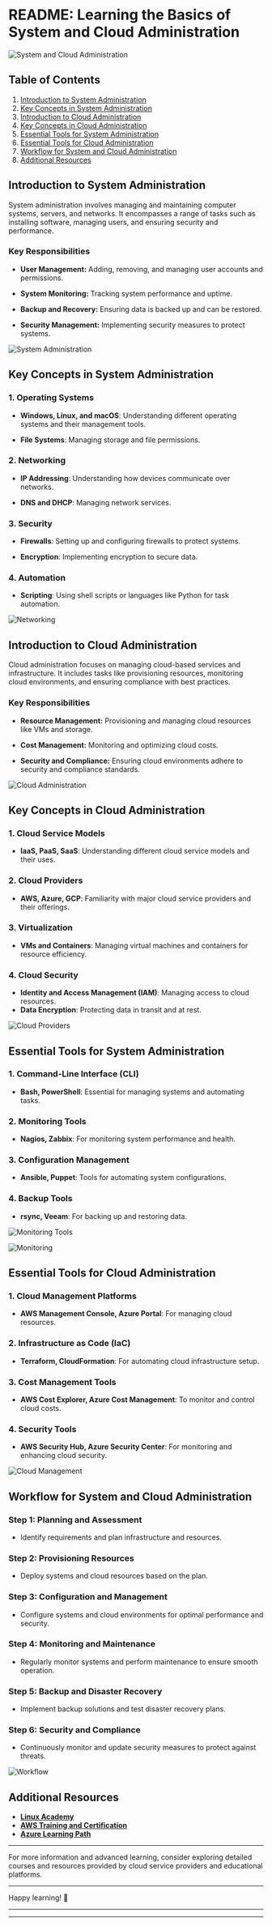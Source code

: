 # README: Learning the Basics of System and Cloud Administration

![System and Cloud Administration](https://github.com/Chibuike-edmund/PreciousEdmund-Cloud-SysAdmin-Journey/blob/main/Docs%20-%20Introduction%20to%20system%20and%20cloud%20Administration/Image/SystemAdmin.jpg)

## Table of Contents

1. [Introduction to System Administration](#introduction-to-system-administration)
2. [Key Concepts in System Administration](#key-concepts-in-system-administration)
3. [Introduction to Cloud Administration](#introduction-to-cloud-administration)
4. [Key Concepts in Cloud Administration](#key-concepts-in-cloud-administration)
5. [Essential Tools for System Administration](#essential-tools-for-system-administration)
6. [Essential Tools for Cloud Administration](#essential-tools-for-cloud-administration)
7. [Workflow for System and Cloud Administration](#workflow-for-system-and-cloud-administration)
8. [Additional Resources](#additional-resources)

## Introduction to System Administration

System administration involves managing and maintaining computer systems, servers, and networks. It encompasses a range of tasks such as installing software, managing users, and ensuring security and performance.

### Key Responsibilities

- **User Management:** Adding, removing, and managing user accounts and permissions.

- **System Monitoring:** Tracking system performance and uptime.

- **Backup and Recovery:** Ensuring data is backed up and can be restored.

- **Security Management:** Implementing security measures to protect systems.

![System Administration](https://github.com/Chibuike-edmund/PreciousEdmund-Cloud-SysAdmin-Journey/blob/main/Docs%20-%20Introduction%20to%20system%20and%20cloud%20Administration/Image/SystemAdmin.jpg)

## Key Concepts in System Administration

### 1. Operating Systems

- **Windows, Linux, and macOS**: Understanding different operating systems and their management tools.

- **File Systems**: Managing storage and file permissions.

### 2. Networking

- **IP Addressing**: Understanding how devices communicate over networks.

- **DNS and DHCP**: Managing network services.

### 3. Security

- **Firewalls**: Setting up and configuring firewalls to protect systems.

- **Encryption**: Implementing encryption to secure data.

### 4. Automation

- **Scripting**: Using shell scripts or languages like Python for task automation.

![Networking](https://github.com/Chibuike-edmund/PreciousEdmund-Cloud-SysAdmin-Journey/blob/main/Docs%20-%20Introduction%20to%20system%20and%20cloud%20Administration/Image/Cloud%20Network.png)

## Introduction to Cloud Administration

Cloud administration focuses on managing cloud-based services and infrastructure. It includes tasks like provisioning resources, monitoring cloud environments, and ensuring compliance with best practices.

### Key Responsibilities

- **Resource Management:** Provisioning and managing cloud resources like VMs and storage.

- **Cost Management:** Monitoring and optimizing cloud costs.

- **Security and Compliance:** Ensuring cloud environments adhere to security and compliance standards.

![Cloud Administration](https://github.com/Chibuike-edmund/PreciousEdmund-Cloud-SysAdmin-Journey/blob/main/Docs%20-%20Introduction%20to%20system%20and%20cloud%20Administration/Image/Cloud%20Adminitration.jpg)

## Key Concepts in Cloud Administration

### 1. Cloud Service Models

- **IaaS, PaaS, SaaS**: Understanding different cloud service models and their uses.

### 2. Cloud Providers

- **AWS, Azure, GCP**: Familiarity with major cloud service providers and their offerings.

### 3. Virtualization

- **VMs and Containers**: Managing virtual machines and containers for resource efficiency.

### 4. Cloud Security

- **Identity and Access Management (IAM)**: Managing access to cloud resources.
- **Data Encryption**: Protecting data in transit and at rest.

![Cloud Providers](https://github.com/Chibuike-edmund/PreciousEdmund-Cloud-SysAdmin-Journey/blob/main/Docs%20-%20Introduction%20to%20system%20and%20cloud%20Administration/Image/Cloud%20Providers.jpg)

## Essential Tools for System Administration

### 1. Command-Line Interface (CLI)

- **Bash, PowerShell**: Essential for managing systems and automating tasks.

### 2. Monitoring Tools

- **Nagios, Zabbix**: For monitoring system performance and health.

### 3. Configuration Management

- **Ansible, Puppet**: Tools for automating system configurations.

### 4. Backup Tools

- **rsync, Veeam**: For backing up and restoring data.

![Monitoring Tools](https://github.com/Chibuike-edmund/PreciousEdmund-Cloud-SysAdmin-Journey/blob/main/Docs%20-%20Introduction%20to%20system%20and%20cloud%20Administration/Image/Monitoring.jpg)

![Monitoring](https://github.com/Chibuike-edmund/PreciousEdmund-Cloud-SysAdmin-Journey/blob/main/Docs%20-%20Introduction%20to%20system%20and%20cloud%20Administration/Image/sample-defender-dashboard-numbered.png)

## Essential Tools for Cloud Administration

### 1. Cloud Management Platforms

- **AWS Management Console, Azure Portal**: For managing cloud resources.

### 2. Infrastructure as Code (IaC)

- **Terraform, CloudFormation**: For automating cloud infrastructure setup.

### 3. Cost Management Tools

- **AWS Cost Explorer, Azure Cost Management**: To monitor and control cloud costs.

### 4. Security Tools

- **AWS Security Hub, Azure Security Center**: For monitoring and enhancing cloud security.

![Cloud Management](https://github.com/Chibuike-edmund/PreciousEdmund-Cloud-SysAdmin-Journey/blob/main/Docs%20-%20Introduction%20to%20system%20and%20cloud%20Administration/Image/Cloud%20Management.jpg)

## Workflow for System and Cloud Administration

### Step 1: Planning and Assessment

- Identify requirements and plan infrastructure and resources.

### Step 2: Provisioning Resources

- Deploy systems and cloud resources based on the plan.

### Step 3: Configuration and Management

- Configure systems and cloud environments for optimal performance and security.

### Step 4: Monitoring and Maintenance

- Regularly monitor systems and perform maintenance to ensure smooth operation.

### Step 5: Backup and Disaster Recovery

- Implement backup solutions and test disaster recovery plans.

### Step 6: Security and Compliance

- Continuously monitor and update security measures to protect against threats.

![Workflow](https://github.com/Chibuike-edmund/PreciousEdmund-Cloud-SysAdmin-Journey/blob/main/Docs%20-%20Introduction%20to%20system%20and%20cloud%20Administration/Image/M365AdminIsolation.png)

## Additional Resources

- **[Linux Academy](https://linuxacademy.com)**
- **[AWS Training and Certification](https://aws.amazon.com/training)**
- **[Azure Learning Path](https://docs.microsoft.com/en-us/learn/azure)**

---

For more information and advanced learning, consider exploring detailed courses and resources provided by cloud service providers and educational platforms.

---

Happy learning! 🎉

---


---

